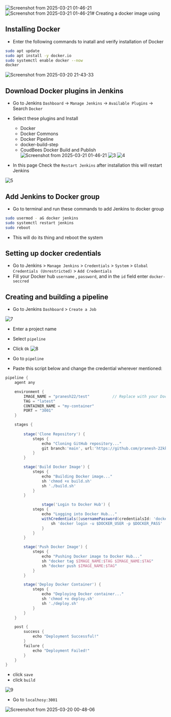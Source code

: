![Screenshot from 2025-03-21 01-46-21](https://github.com/user-attachments/assets/a4ac72ec-bf25-439c-9250-c3aae01f188b)![Screenshot from 2025-03-21 01-46-21](https://github.com/user-attachments/assets/05c7c018-eb83-4185-80d3-f4f6183303c7)# Creating a docker image using 
## Installing Docker
  - Enter the following commands to inatall and verify installation of Docker
```bash
sudo apt update
sudo apt install -y docker.io
sudo systemctl enable docker --now
docker
```
![Screenshot from 2025-03-20 21-43-33](https://github.com/user-attachments/assets/3134fa3c-6a96-4aa5-8210-e7bff7b44301)

## Download Docker plugins in Jenkins
 - Go to Jenkins `Dashboard` -> `Manage Jenkins` -> `Available Plugins` -> Search `Docker`
 - Select these plugins and Install
    - Docker
    - Docker Commons
    - Docker Pipeline
    - docker-build-step
    - CoudBees Docker Build and Publish
![Screenshot from 2025-03-21 01-46-21](https://github.com/user-attachments/assets/84a487ae-ab0c-4d1a-a3fb-2a9991b066d1)
![3](https://github.com/user-attachments/assets/5f43b0b6-19de-46b6-b143-654bacfae677)
![4](https://github.com/user-attachments/assets/51261367-bda9-43a2-9584-a069acba2e70)

 - In this page Check the `Restart Jenkins` after installation this will restart Jenkins

![5](https://github.com/user-attachments/assets/8fa10540-cf47-41fa-9647-ffcfd941bcee)

## Add Jenkins to Docker group
 - Go to terminal and run these commands to add Jenkins to docker group
```bash
sudo usermod - aG docker jenkins
sudo systemctl restart jenkins
sudo reboot
```
- This will do its thing and reboot the system 

## Setting up docker credentials
 - Go to Jenkins > `Manage Jenkins` > `Credentials` > `System` > `Global Credentials (Unrestricted)` > `Add Credentials`
 -  Fill your Docker hub `username` , `password`, and in the `id` field enter `docker-seccred`
## Creating and building a pipeline


 - Go to Jenkins `Dashboard` > `Create a Job`

![7](https://github.com/user-attachments/assets/5b0d6fae-87c9-4444-988c-129d098ada33)

 - Enter a project name 
 - Select `pipeline`
 - Click `Ok`
![8](https://github.com/user-attachments/assets/b52798a2-01c2-49ed-ad4c-490162223187)


 - Go to `pipeline`
 - Paste this script below and change the credential wherever mentioned:
```groovy
pipeline {
    agent any

    environment {
        IMAGE_NAME = "pranesh22/test"          // Replace with your Docker Hub username and image name
        TAG = "latest"
        CONTAINER_NAME = "my-container"
        PORT = "3001"
    }

    stages {
       
        stage('Clone Repository') {
            steps {
                echo "Cloning GitHub repository..."
                git branch:'main', url:'https://github.com/pranesh-22kk/docker_task2.git'  // Replace with your repo URL
            }
        }

        stage('Build Docker Image') {
            steps {
                echo "Building Docker image..."
                sh 'chmod +x build.sh'
                sh './build.sh'
            }
        }

                stage('Login to Docker Hub') {
            steps {
                echo "Logging into Docker Hub..."
                withCredentials([usernamePassword(credentialsId: 'docker-hub-creds', usernameVariable: 'DOCKER_USER', passwordVariable: 'DOCKER_PASS')]) {
                    sh 'docker login -u $DOCKER_USER -p $DOCKER_PASS'
                }
            }
        }

        stage('Push Docker Image') {
            steps {
                echo "Pushing Docker image to Docker Hub..."
                sh "docker tag $IMAGE_NAME:$TAG $IMAGE_NAME:$TAG"
                sh "docker push $IMAGE_NAME:$TAG"
            }
        }

        stage('Deploy Docker Container') {
            steps {
                echo "Deploying Docker container..."
                sh 'chmod +x deploy.sh'
                sh './deploy.sh'
            }
        }
    }

    post {
        success {
            echo "Deployment Successful!"
        }
        failure {
            echo "Deployment Failed!"
        }
    }
}
```
 - click `save`
 - click `build`

![9](https://github.com/user-attachments/assets/e9a78e6f-5b5a-4006-bf08-4e36b012c8d0)

 - Go to `localhosy:3001`
   
![Screenshot from 2025-03-20 00-48-06](https://github.com/user-attachments/assets/b0b24a12-c4ca-4fbe-a9c2-87254d92ff33)



